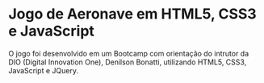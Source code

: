 # Jogo de Aeronave em HTML5, CSS3 e JavaScript

O jogo foi desenvolvido em um Bootcamp com orientação do intrutor da DIO (Digital Innovation One), Denilson Bonatti, utilizando HTML5, CSS3, JavaScript e JQuery.
